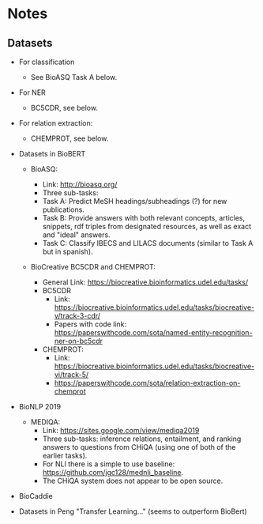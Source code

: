 # Notes

## Datasets

- For classification
    - See BioASQ Task A below.

- For NER
    - BC5CDR, see below.

- For relation extraction:
    - CHEMPROT, see below.


- Datasets in BioBERT
    - BioASQ: 
       - Link: http://bioasq.org/
       - Three sub-tasks:
        - Task A: Predict MeSH headings/subheadings (?) for new publications.
        - Task B: Provide answers with both relevant concepts, articles, snippets, rdf triples from designated resources, as well as exact and "ideal" answers.
        - Task C: Classify IBECS and LILACS documents (similar to Task A but in spanish).

    - BioCreative BC5CDR and CHEMPROT:
        - General Link: https://biocreative.bioinformatics.udel.edu/tasks/
        - BC5CDR 
            - Link: https://biocreative.bioinformatics.udel.edu/tasks/biocreative-v/track-3-cdr/
            - Papers with code link: https://paperswithcode.com/sota/named-entity-recognition-ner-on-bc5cdr
        - CHEMPROT:
            - Link: https://biocreative.bioinformatics.udel.edu/tasks/biocreative-vi/track-5/
            - https://paperswithcode.com/sota/relation-extraction-on-chemprot
     
- BioNLP 2019
    - MEDIQA: 
        - Link: https://sites.google.com/view/mediqa2019
        - Three sub-tasks: inference relations, entailment, and ranking answers to questions from CHiQA (using one of both of the earlier tasks).
        - For NLI there is a simple to use baseline: https://github.com/jgc128/mednli_baseline.
        - The CHiQA system does not appear to be open source.
- BioCaddie
- Datasets in Peng "Transfer Learning..." (seems to outperform BioBert)
